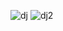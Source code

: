 


![dj](https://user-images.githubusercontent.com/77128020/141770202-4ebfb7b1-6bcc-46ce-8aca-b1cc1b5c6ca8.PNG)
![dj2](https://user-images.githubusercontent.com/77128020/141770230-1985a14e-a4b5-46a1-8b18-999cc3d06992.PNG)
